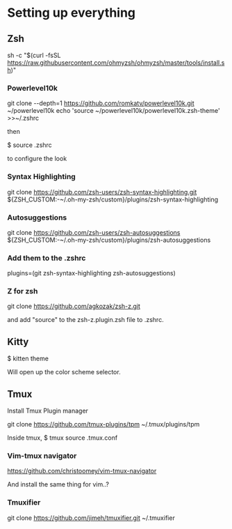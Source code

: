 # Setting up everything

## Zsh

sh -c "$(curl -fsSL https://raw.githubusercontent.com/ohmyzsh/ohmyzsh/master/tools/install.sh)"

### Powerlevel10k

git clone --depth=1 https://github.com/romkatv/powerlevel10k.git ~/powerlevel10k
echo 'source ~/powerlevel10k/powerlevel10k.zsh-theme' >>~/.zshrc

then

$ source .zshrc

to configure the look

### Syntax Highlighting

git clone https://github.com/zsh-users/zsh-syntax-highlighting.git ${ZSH_CUSTOM:-~/.oh-my-zsh/custom}/plugins/zsh-syntax-highlighting

### Autosuggestions

git clone https://github.com/zsh-users/zsh-autosuggestions ${ZSH_CUSTOM:-~/.oh-my-zsh/custom}/plugins/zsh-autosuggestions

### Add them to the .zshrc

plugins=(git zsh-syntax-highlighting zsh-autosuggestions)

### Z for zsh

git clone https://github.com/agkozak/zsh-z.git

and add "source" to the zsh-z.plugin.zsh file to .zshrc.

## Kitty

$ kitten theme

Will open up the color scheme selector.

## Tmux

Install Tmux Plugin manager

git clone https://github.com/tmux-plugins/tpm ~/.tmux/plugins/tpm

Inside tmux,
$ tmux source .tmux.conf

### Vim-tmux navigator

https://github.com/christoomey/vim-tmux-navigator

And install the same thing for vim..?

### Tmuxifier

git clone https://github.com/jimeh/tmuxifier.git ~/.tmuxifier
